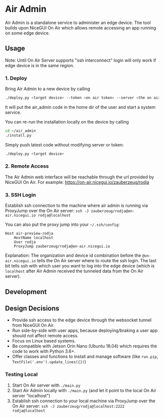 # Air Admin

Air Admin is a standalone service to administer an edge device.
The tool builds upon NiceGUI On Air which allows remote accessing an app running on some edge device.

## Usage

Note: Until On Air Server supports "ssh interconnect" login will only work if edge device is in the same region.

### 1. Deploy

Bring Air Admin to a new device by calling

```bash
./deploy.py <target device> --token <on air token> --server <the on air server>
```

It will put the air_admin code in the home dir of the user and start a system service.

You can re-run the installation locally on the device by calling

```bash
cd ~/air_admin
./install.py
```

Simply push latest code without modifying server or token:

```bash
./deploy.py <target device>
```

### 2. Remote Access

The Air Admin web interface will be reachable through the url provided by NiceGUI On Air.
For example: <https://on-air.nicegui.io/zauberzeug/rodja>

### 3. SSH Login

Establish ssh connection to the machine where air admin is running via ProxyJump over the On Air server: `ssh -J zauberzeug/rodja@on-air.nicegui.io rodja@localhost`

You can also put the proxy jump into your `~/.ssh/config`:

```
Host air-preview-rodja
    HostName localhost
    User rodja
    ProxyJump zauberzeug/rodja@on-air.nicegui.io
```

Explanation:
The organization and device id combination before the `@on-air.nicegui.io` tells the On Air server where to route the ssh login.
The last bit tells ssh with which user you want to log into the edge device
(which is `localhost` after Air Admin received the tunneled data from the On Air server).

## Development

## Design Decisions

- Provide ssh access to the edge device through the websocket tunnel from NiceGUI On Air.
- Run side-by-side with user apps, because deploying/braking a user app should not affect remote access.
- Focus on Linux based systems.
- Be compatible with Jetson Orin Nano (Ubuntu 18.04) which requires the code to work with Python 3.6+.
- Offer classes and functions to install and manage software (like `run.pip`, `TextFile('.env').update_lines({})`)

### Testing Local

1. Start On Air server with `./main.py`
2. Start Air Admin locally with `./main.py` (and let it point to the local On Air server "localhost")
3. Establish ssh connection to your local machine via ProxyJump over the On Air server: `ssh -J zauberzeug/rodja@localhost:2222 rodja@localhost`
